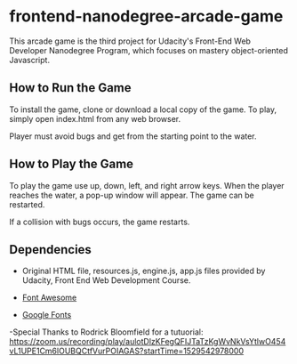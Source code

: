 frontend-nanodegree-arcade-game
===============================
This arcade game is the third project for Udacity's Front-End Web Developer Nanodegree Program, which focuses on mastery object-oriented Javascript. 

## How to Run the Game

To install the game, clone or download a local copy of the game. To play, simply open index.html from any web browser.

Player must avoid bugs and get from the starting point to the water. 

## How to Play the Game
To play the game use up, down, left, and right arrow keys. When the player reaches the water, a pop-up window will appear. The game can be restarted.

If a collision with bugs occurs, the game restarts.

## Dependencies
 - Original HTML file, resources.js, engine.js, app.js files provided by Udacity, Front End Web Development Course.

- [Font Awesome](https://fontawesome.com/)
- [Google Fonts](https://fonts.google.com/)

-Special Thanks to Rodrick Bloomfield for a tutuorial: https://zoom.us/recording/play/aulotDlzKFegQFIJTaTzKgWvNkVsYtlwO454vL1UPE1Cm6lOUBQCtfVurPOIAGAS?startTime=1529542978000


